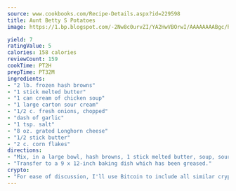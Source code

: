 ```yaml
---
source: www.cookbooks.com/Recipe-Details.aspx?id=229598
title: Aunt Betty S Potatoes
image: https://1.bp.blogspot.com/-2Nw8c0urvZI/YA2HwVBOrwI/AAAAAAAABgc/hcoCuYbLRGghREWYfHLERS8jzKEXzVPXwCLcBGAsYHQ/s154/14.png

yield: 7
ratingValue: 5
calories: 158 calories
reviewCount: 159
cookTime: PT2H
prepTime: PT32M
ingredients:
- "2 lb. frozen hash browns"
- "1 stick melted butter"
- "1 can cream of chicken soup"
- "1 large carton sour cream"
- "1/2 c. fresh onions, chopped"
- "dash of garlic"
- "1 tsp. salt"
- "8 oz. grated Longhorn cheese"
- "1/2 stick butter"
- "2 c. corn flakes"
directions:
- "Mix, in a large bowl, hash browns, 1 stick melted butter, soup, sour cream, onions, garlic and salt."
- "Transfer to a 9 x 12-inch baking dish which has been greased."
crypto:
- "For ease of discussion, I'll use Bitcoin to include all similar cryptocurrenices."
---
```

